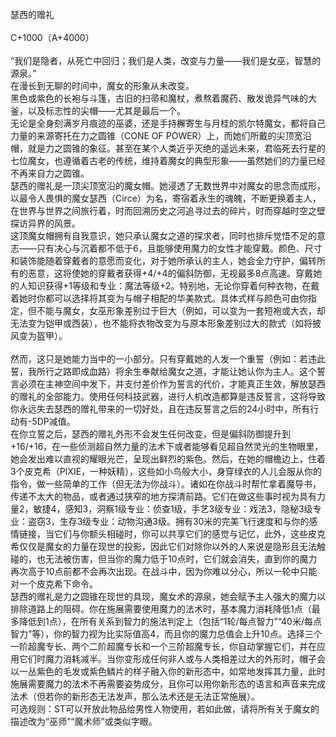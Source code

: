 <title>瑟西的赠礼</title>
<meta name="GENERATOR" content="WinCHM">
<meta http-equiv="Content-Type" content="text/html; charset=gb2312">
<br>瑟西的赠礼
<br>
<br>C+1000（A+4000）
<br>
<br>“我们是隐者，从死亡中回归；我们是人类，改变与力量——我们是女巫，智慧的源泉。”
<br>在漫长到无聊的时间中，魔女的形象从未改变。
<br>黑色或紫色的长袍与斗篷，古旧的扫帚和魔杖，煮熬着魔药、散发诡异气味的大釜，以及标志性的尖帽——尤其是最后一个。
<br>无论是全身刻满岁月痕迹的巫婆，还是手持檞寄生与月桂的凯尔特魔女，都将自己力量的来源寄托在力之圆锥（CONE OF POWER）上，而她们所戴的尖顶宽沿帽，就是力之圆锥的象征。甚至在某个人类近乎灭绝的遥远未来，君临死去行星的七位魔女，也遵循着古老的传统，维持着魔女的典型形象——虽然她们的力量已经不再来自力之圆锥。
<br>瑟西的赠礼是一顶尖顶宽沿的魔女帽。她浸透了无数世界中对魔女的思念而成形，以最令人畏惧的魔女瑟西（Circe）为名，寄宿着永生的魂魄，不断更换着主人，在世界与世界之间旅行着，时而回溯历史之河追寻过去的碎片，时而穿越时空之壁探访异界的风景。
<br>这顶魔女帽拥有自我意识，她只承认魔女之道的探求者，同时也排斥觉悟不足的意志——只有决心与沉着都不低于6，且能够使用魔力的女性才能穿戴。颜色、尺寸和装饰能随着穿戴者的意愿而变化，对于她所承认的主人，她会全力守护，偏转所有的恶意，这将使她的穿戴者获得+4/+4的偏斜防御，无视最多8点高速。穿戴她的人知识获得+1等级和专业：魔法等级+2。特别地，无论你穿着何种衣物，在戴着她时你都可以选择将其变为与帽子相配的华美款式。具体式样与颜色可由你指定，但不能与魔女，女巫形象差别过于巨大（例如，可以变为一套短袍或大衣，却无法变为铠甲或西装），也不能将衣物改变为与原本形象差别过大的款式（如将披风变为盔甲）。
<br>
<br>然而，这只是她能力当中的一小部分。只有穿戴她的人发一个重誓（例如：若违此誓，我所行之路即成血路）将余生奉献给魔女之道，才能让她认你为主人。这个誓言必须在主神空间中发下，并支付差价作为誓言的代价，才能真正生效，解放瑟西的赠礼的全部能力。使用任何科技武器，进行人机改造都算是违反誓言，这将导致你永远失去瑟西的赠礼带来的一切好处，且在违反誓言之后的24小时中，所有行动有-5DP减值。
<br>在你立誓之后，瑟西的赠礼外形不会发生任何改变，但是偏斜防御提升到+16/+16，在一些侦测超自然力量的法术下或者能够看见超自然灵光的生物眼里，她会发出难以直视的耀眼光芒，呈现出鲜烈的紫色。然后，在她的帽檐边上，住着3个皮克希（PIXIE，一种妖精），这些如小鸟般大小，身穿绿衣的人儿会服从你的指令，做一些简单的工作（但无法为你战斗）。诸如在你战斗时帮忙拿着魔导书，传递不太大的物品，或者通过狭窄的地方探清前路。它们在做这些事时视为具有力量2，敏捷4，感知3，洞察1级专业：侦查1级，手艺3级专业：戏法3，隐秘3级专业：盗窃3，生存3级专业：动物沟通3级。拥有30米的完美飞行速度和与你的感情链接，当它们与你额头相碰时，你可以共享它们的感觉与记忆，此外，这些皮克希仅仅是魔女的力量在现世的投影，因此它们对除你以外的人来说是隐形且无法触碰的，也无法被伤害，但当你的魔力低于10点时，它们就会消失，直到你的魔力再次高于10点前都不会再次出现。在战斗中，因为你难以分心，所以一轮中只能对一个皮克希下命令。
<br>瑟西的赠礼是力之圆锥在现世的具现，魔女术的源泉，她会赋予主人强大的魔力以排除道路上的阻碍。你在施展需要使用魔力的法术时，基本魔力消耗降低1点（最多降低到1点），在所有关系到智力的施法判定上（包括“1轮/每点智力”“40米/每点智力”等），你的智力视为比实际值高4，而且你的魔力总值会上升10点。选择三个一阶超魔专长、两个二阶超魔专长和一个三阶超魔专长，你自动掌握它们，并在应用它们时魔力消耗减半。当你变形成任何非人或与人类相差过大的外形时，帽子会以一丛紫色的毛发或紫色鳞片的样子融入你的新形态中，如常地发挥其力量，此时施展需要魔力的法术不再需要姿势成分，且你可以用你新形态的语言和声音来完成法术（但若你的新形态无法发声，那么法术还是无法正常施展）。
<br>可选规则：ST可以开放此物品给男性人物使用，若如此做，请将所有关于魔女的描述改为“巫师”“魔术师”或类似字眼。
